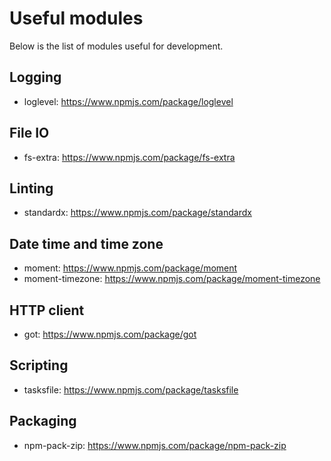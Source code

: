 # Useful modules
Below is the list of modules useful for development.

## Logging
- loglevel: https://www.npmjs.com/package/loglevel

## File IO
- fs-extra: https://www.npmjs.com/package/fs-extra

## Linting
- standardx: https://www.npmjs.com/package/standardx

## Date time and time zone
- moment: https://www.npmjs.com/package/moment
- moment-timezone: https://www.npmjs.com/package/moment-timezone

## HTTP client
- got: https://www.npmjs.com/package/got

## Scripting
- tasksfile: https://www.npmjs.com/package/tasksfile

## Packaging
- npm-pack-zip: https://www.npmjs.com/package/npm-pack-zip
